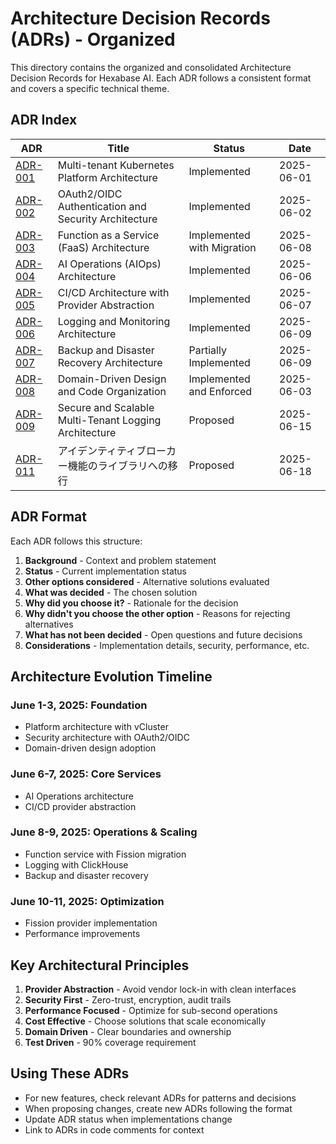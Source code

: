 # Architecture Decision Records (ADRs) - Organized

This directory contains the organized and consolidated Architecture Decision Records for Hexabase AI. Each ADR follows a consistent format and covers a specific technical theme.

## ADR Index

| ADR                                               | Title                                                 | Status                     | Date       |
| ------------------------------------------------- | ----------------------------------------------------- | -------------------------- | ---------- |
| [ADR-001](001-platform-architecture.md)           | Multi-tenant Kubernetes Platform Architecture         | Implemented                | 2025-06-01 |
| [ADR-002](002-authentication-security.md)         | OAuth2/OIDC Authentication and Security Architecture  | Implemented                | 2025-06-02 |
| [ADR-003](003-function-service-architecture.md)   | Function as a Service (FaaS) Architecture             | Implemented with Migration | 2025-06-08 |
| [ADR-004](004-aiops-architecture.md)              | AI Operations (AIOps) Architecture                    | Implemented                | 2025-06-06 |
| [ADR-005](005-cicd-architecture.md)               | CI/CD Architecture with Provider Abstraction          | Implemented                | 2025-06-07 |
| [ADR-006](006-logging-monitoring-architecture.md) | Logging and Monitoring Architecture                   | Implemented                | 2025-06-09 |
| [ADR-007](007-backup-disaster-recovery.md)        | Backup and Disaster Recovery Architecture             | Partially Implemented      | 2025-06-09 |
| [ADR-008](008-domain-driven-design.md)            | Domain-Driven Design and Code Organization            | Implemented and Enforced   | 2025-06-03 |
| [ADR-009](009-secure-logging-architecture.md)     | Secure and Scalable Multi-Tenant Logging Architecture | Proposed                   | 2025-06-15 |
| [ADR-011](011-identity-broker.md)     | アイデンティティブローカー機能のライブラリへの移行 | Proposed                   | 2025-06-18 |

## ADR Format

Each ADR follows this structure:

1. **Background** - Context and problem statement
2. **Status** - Current implementation status
3. **Other options considered** - Alternative solutions evaluated
4. **What was decided** - The chosen solution
5. **Why did you choose it?** - Rationale for the decision
6. **Why didn't you choose the other option** - Reasons for rejecting alternatives
7. **What has not been decided** - Open questions and future decisions
8. **Considerations** - Implementation details, security, performance, etc.

## Architecture Evolution Timeline

### June 1-3, 2025: Foundation

- Platform architecture with vCluster
- Security architecture with OAuth2/OIDC
- Domain-driven design adoption

### June 6-7, 2025: Core Services

- AI Operations architecture
- CI/CD provider abstraction

### June 8-9, 2025: Operations & Scaling

- Function service with Fission migration
- Logging with ClickHouse
- Backup and disaster recovery

### June 10-11, 2025: Optimization

- Fission provider implementation
- Performance improvements

## Key Architectural Principles

1. **Provider Abstraction** - Avoid vendor lock-in with clean interfaces
2. **Security First** - Zero-trust, encryption, audit trails
3. **Performance Focused** - Optimize for sub-second operations
4. **Cost Effective** - Choose solutions that scale economically
5. **Domain Driven** - Clear boundaries and ownership
6. **Test Driven** - 90% coverage requirement

## Using These ADRs

- For new features, check relevant ADRs for patterns and decisions
- When proposing changes, create new ADRs following the format
- Update ADR status when implementations change
- Link to ADRs in code comments for context
